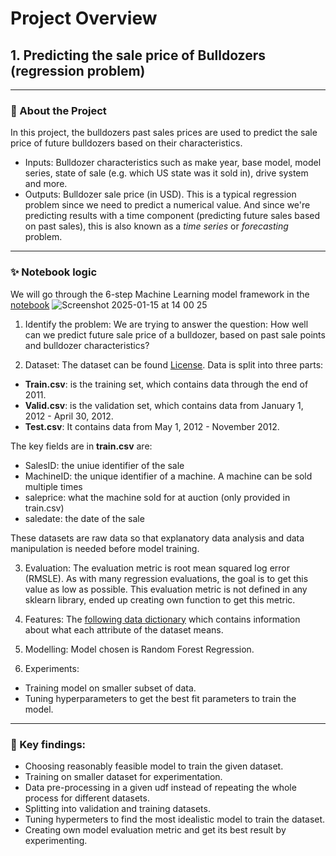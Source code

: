 # Project Overview
## 1. Predicting the sale price of Bulldozers  (regression problem)
---

### 📝 About the Project  
In this project, the bulldozers past sales prices are used to predict the sale price of future bulldozers based on their characteristics.
- Inputs: Bulldozer characteristics such as make year, base model, model series, state of sale (e.g. which US state was it sold in), drive system and more.
- Outputs: Bulldozer sale price (in USD).
This is a typical regression problem since we need to predict a numerical value. And since we're predicting results with a time component (predicting future sales based on past sales), this is also known as a *time series* or *forecasting* problem.
---

### ✨ Notebook logic
We will go through the 6-step Machine Learning model framework in the [notebook](https://github.com/emmanguyen102/Machine-Learning-portfolio/blob/main/regression/Random_forest_regression_problem.ipynb)
![Screenshot 2025-01-15 at 14 00 25](https://github.com/user-attachments/assets/e506b7d9-162b-4265-aecb-6efa040ab20d)

1. Identify the problem:
We are trying to answer the question: How well can we predict future sale price of a bulldozer, based on past sale points and bulldozer characteristics?

2. Dataset: The dataset can be found [License]([#license](https://www.kaggle.com/c/bluebook-for-bulldozers/data)). Data is split into three parts:

- **Train.csv**: is the training set, which contains data through the end of 2011.
- **Valid.csv**: is the validation set, which contains data from January 1, 2012 - April 30, 2012.
- **Test.csv**: It contains data from May 1, 2012 - November 2012.

The key fields are in **train.csv** are:

- SalesID: the uniue identifier of the sale
- MachineID: the unique identifier of a machine.  A machine can be sold multiple times
- saleprice: what the machine sold for at auction (only provided in train.csv)
- saledate: the date of the sale

These datasets are raw data so that explanatory data analysis and data manipulation is needed before model training.

3. Evaluation:
The evaluation metric is root mean squared log error (RMSLE). As with many regression evaluations, the goal is to get this value as low as possible. This evaluation metric is not defined in any sklearn library, ended up creating own function to get this metric. 

4. Features:
The [following data dictionary](https://docs.google.com/spreadsheets/d/18ly-bLR8sbDJLITkWG7ozKm8l3RyieQ2Fpgix-beSYI/edit?gid=1021421956#gid=1021421956) which contains information about what each attribute of the dataset means.

5. Modelling:
Model chosen is Random Forest Regression. 

6. Experiments:
- Training model on smaller subset of data.
- Tuning hyperparameters to get the best fit parameters to train the model. 

---

### 🚀 Key findings:
- Choosing reasonably feasible model to train the given dataset.
- Training on smaller dataset for experimentation.
- Data pre-processing in a given udf instead of repeating the whole process for different datasets.
- Splitting into validation and training datasets.
- Tuning hypermeters to find the most idealistic model to train the dataset.
- Creating own model evaluation metric and get its best result by experimenting.




